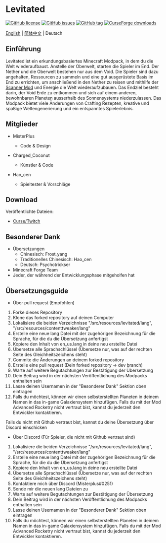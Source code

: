 # Levitated
[![GitHub license](https://img.shields.io/github/license/misterplus/Levitated)](https://github.com/misterplus/Levitated/blob/master/LICENSE)
[![GitHub issues](https://img.shields.io/github/issues/misterplus/Levitated)](https://github.com/misterplus/Levitated/issues)
[![GitHub tag](https://img.shields.io/github/tag/misterplus/Levitated?color=14b866)](https://github.com/misterplus/Levitated/releases/tag/1.5.3)
[![CurseForge downloads](http://cf.way2muchnoise.eu/full_399451_downloads.svg)](https://www.curseforge.com/minecraft/modpacks/levitated)

[English](./README.md) | [简体中文](./README_cn.md) | Deutsch

## Einführung
Levitated ist ein erkundungsbasiertes Minecraft Modpack, in dem du die Welt wiederaufbaust. Anstelle der Oberwelt, starten die Spieler im End. Der Nether und die Oberwelt bestehen nur aus dem Void. Die Spieler sind dazu angehalten, Ressourcen zu sammeln und eine gut ausgerüstete Basis im End zu errichten, um anschließend in den Nether zu reisen und mithilfe der [Scanner Mod](https://www.curseforge.com/minecraft/mc-mods/scanner) und Energie die Welt wiederaufzubauen. Das Endziel besteht darin, der Void Erde zu entkommen und sich auf einem anderen, bewohnbaren Planeten ausserhalb des Sonnensystems niederzulassen. Das Modpack bietet viele Änderungen von Crafting Rezepten, kreative und spaßige Weltengenerierung und ein entspanntes Spielerlebnis.

## Mitglieder
- MisterPlus
  - Code & Design

- Charged_Coconut
  - Künstler & Code

- Hao_cen
  - Spieltester & Vorschläge

## Download
Veröffentlichte Dateien:
  - [Curse/Twitch](https://www.curseforge.com/minecraft/modpacks/levitated)

## Besonderer Dank
- Übersetzungen
  - Chinesisch: Frost_yang
  - Traditionelles Chinesisch: Hao_cen
  - Deutsch: Psychotrickser
- Minecraft Forge Team
- Jeder, der während der Entwicklungsphase mitgeholfen hat

## Übersetzungsguide
- Über pull request (Empfohlen)
1. Forke dieses Repository
2. Klone das forked repository auf deinen Computer
3. Lokalisiere die beiden Verzeichnisse "/src/resources/levitated/lang", "/src/resources/contenttweaker/lang"
4. Erstelle eine neue lang Datei mit der zugehörigen Bezeichnung für die Sprache, für die du die Übersetzung anfertigst
5. Kopiere den Inhalt von en_us.lang in deine neu erstellte Datei
6. Übersetze alle Sprachschlüssel (Übersetze nur, was auf der rechten Seite des Gleichheitszeichens steht)
7. Commite die Änderungen an deinem forked repository
8. Erstelle eine pull request (Dein forked repository -> dev branch)
9. Warte auf weitere Begutachtungen zur Bestätigung der Übersetzung
10. Dein Beitrag wird in der nächsten Veröffentlichung des Modpacks enthalten sein
11. Lasse deinen Usernamen in der "Besonderer Dank" Sektion oben eintragen
12. Falls du möchtest, können wir einen selbsterstellten Planeten in deinem Namen in das in-game Galaxiensystem hinzufügen. Falls du mit der Mod Advanced Rocketry nicht vertraut bist, kannst du jederzeit den Entwickler kontaktieren.

Falls du nicht mit Github vertraut bist, kannst du deine Übersetzung über Discord einschicken
- Über Discord (Für Spieler, die nicht mit Github vertraut sind)
1. Lokalisiere die beiden Verzeichnisse "/src/resources/levitated/lang", "/src/resources/contenttweaker/lang"
2. Erstelle eine neue lang Datei mit der zugehörigen Bezeichnung für die Sprache, für die du die Übersetzung anfertigst
3. Kopiere den Inhalt von en_us.lang in deine neu erstellte Datei
4. Übersetze alle Sprachschlüssel (Übersetze nur, was auf der rechten Seite des Gleichheitszeichens steht)
5. Kontaktiere mich über Discord (Misterplus#0251)
6. Sende mir die neuen lang Dateien zu
7. Warte auf weitere Begutachtungen zur Bestätigung der Übersetzung
8. Dein Beitrag wird in der nächsten Veröffentlichung des Modpacks enthalten sein
9. Lasse deinen Usernamen in der "Besonderer Dank" Sektion oben eintragen
10. Falls du möchtest, können wir einen selbsterstellten Planeten in deinem Namen in das in-game Galaxiensystem hinzufügen. Falls du mit der Mod Advanced Rocketry nicht vertraut bist, kannst du jederzeit den Entwickler kontaktieren.
